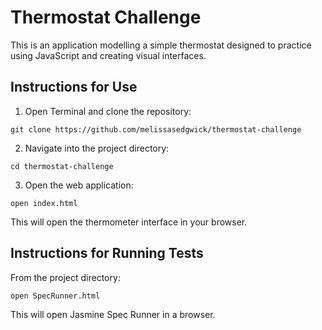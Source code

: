 # Thermostat Challenge

This is an application modelling a simple thermostat designed to practice using JavaScript and creating visual interfaces.

## Instructions for Use

1. Open Terminal and clone the repository:
```
git clone https://github.com/melissasedgwick/thermostat-challenge
```
2. Navigate into the project directory:
```
cd thermostat-challenge
```
3. Open the web application:
```
open index.html
```
This will open the thermometer interface in your browser.

## Instructions for Running Tests

From the project directory:
```
open SpecRunner.html
```
This will open Jasmine Spec Runner in a browser.
